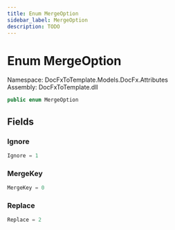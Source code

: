 ```yaml
---
title: Enum MergeOption
sidebar_label: MergeOption
description: TODO
---
```


# Enum MergeOption
Namespace: DocFxToTemplate.Models.DocFx.Attributes   
Assembly: DocFxToTemplate.dll
    
   

```csharp title="src/DocFxToTemplate/Models/DocFx/Attributes/MergeOptionAttribute.cs#9" 
public enum MergeOption
```

   

   

   

   

## Fields
### Ignore
   
```csharp title="src/DocFxToTemplate/Models/DocFx/Attributes/MergeOptionAttribute.cs#12"
Ignore = 1
```
### MergeKey
   
```csharp title="src/DocFxToTemplate/Models/DocFx/Attributes/MergeOptionAttribute.cs#11"
MergeKey = 0
```
### Replace
   
```csharp title="src/DocFxToTemplate/Models/DocFx/Attributes/MergeOptionAttribute.cs#13"
Replace = 2
```
   

   

   

   

   